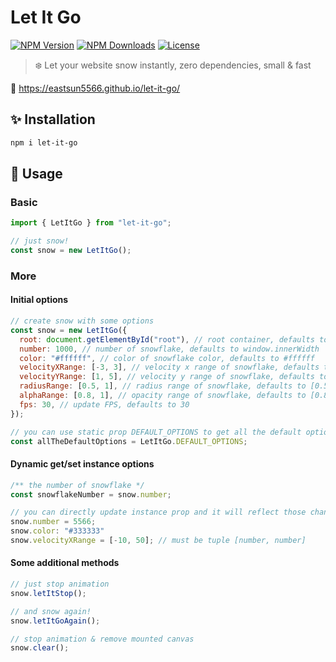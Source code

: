 # Let It Go

[![NPM Version](https://img.shields.io/npm/v/let-it-go.svg?style=for-the-badge)](https://www.npmjs.com/package/let-it-go)
[![NPM Downloads](https://img.shields.io/npm/dt/let-it-go.svg?style=for-the-badge)](https://www.npmjs.com/package/let-it-go)
[![License](https://img.shields.io/github/license/EastSun5566/let-it-go.svg?style=for-the-badge)](https://www.npmjs.com/package/let-it-go)

> ❄️ Let your website snow instantly, zero dependencies, small & fast

🔗 <https://eastsun5566.github.io/let-it-go/>

## ✨ Installation

```sh
npm i let-it-go
```

## 🚀 Usage

### Basic

```js
import { LetItGo } from "let-it-go";

// just snow!
const snow = new LetItGo();
```

### More

#### Initial options

```js
// create snow with some options
const snow = new LetItGo({
  root: document.getElementById("root"), // root container, defaults to document.body
  number: 1000, // number of snowflake, defaults to window.innerWidth
  color: "#ffffff", // color of snowflake color, defaults to #ffffff
  velocityXRange: [-3, 3], // velocity x range of snowflake, defaults to [-3, 3]
  velocityYRange: [1, 5], // velocity y range of snowflake, defaults to [1, 5]
  radiusRange: [0.5, 1], // radius range of snowflake, defaults to [0.5, 1]
  alphaRange: [0.8, 1], // opacity range of snowflake, defaults to [0.8, 1]
  fps: 30, // update FPS, defaults to 30
});

// you can use static prop DEFAULT_OPTIONS to get all the default options
const allTheDefaultOptions = LetItGo.DEFAULT_OPTIONS;
```

#### Dynamic get/set instance options

```js
/** the number of snowflake */
const snowflakeNumber = snow.number;

// you can directly update instance prop and it will reflect those change in canvas limitedly
snow.number = 5566;
snow.color: "#333333"
snow.velocityXRange = [-10, 50]; // must be tuple [number, number]
```

#### Some additional methods

```js
// just stop animation
snow.letItStop();

// and snow again!
snow.letItGoAgain();

// stop animation & remove mounted canvas
snow.clear();
```
